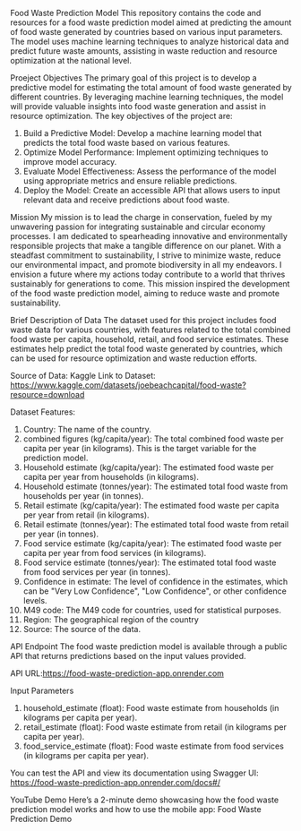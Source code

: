 Food Waste Prediction Model
This repository contains the code and resources for a food waste prediction model aimed at predicting the amount of food waste generated by countries based on various input parameters. The model uses machine learning techniques to analyze historical data and predict future waste amounts, assisting in waste reduction and resource optimization at the national level.

Proeject Objectives
The primary goal of this project is to develop a predictive model for estimating the total amount of food waste generated by different countries. By leveraging machine learning techniques, the model will provide valuable insights into food waste generation and assist in resource optimization. The key objectives of the project are:

1. Build a Predictive Model: Develop a machine learning model that predicts the total food waste based on various features.
2. Optimize Model Performance: Implement optimizing techniques to improve model accuracy.
3. Evaluate Model Effectiveness: Assess the performance of the model using appropriate metrics and ensure reliable predictions.
4. Deploy the Model: Create an accessible API that allows users to input relevant data and receive predictions about food waste. 

Mission
My mission is to lead the charge in conservation, fueled by my unwavering passion for integrating sustainable and circular economy processes. I am dedicated to spearheading innovative and environmentally responsible projects that make a tangible difference on our planet. With a steadfast commitment to sustainability, I strive to minimize waste, reduce our environmental impact, and promote biodiversity in all my endeavors. I envision a future where my actions today contribute to a world that thrives sustainably for generations to come. This mission inspired the development of the food waste prediction model, aiming to reduce waste and promote sustainability.

Brief Description of Data
The dataset used for this project includes food waste data for various countries, with features related to the total combined food waste per capita, household, retail, and food service estimates. These estimates help predict the total food waste generated by countries, which can be used for resource optimization and waste reduction efforts.

Source of Data: Kaggle 
Link to Dataset: https://www.kaggle.com/datasets/joebeachcapital/food-waste?resource=download

Dataset Features:
1. Country: The name of the country.
2. combined figures (kg/capita/year): The total combined food waste per capita per year (in kilograms). This is the target variable for the prediction model.
3. Household estimate (kg/capita/year): The estimated food waste per capita per year from households (in kilograms).
4. Household estimate (tonnes/year): The estimated total food waste from households per year (in tonnes).
5. Retail estimate (kg/capita/year): The estimated food waste per capita per year from retail (in kilograms).
6. Retail estimate (tonnes/year): The estimated total food waste from retail per year (in tonnes).
7. Food service estimate (kg/capita/year): The estimated food waste per capita per year from food services (in kilograms).
8. Food service estimate (tonnes/year): The estimated total food waste from food services per year (in tonnes).
9. Confidence in estimate: The level of confidence in the estimates, which can be "Very Low Confidence", "Low Confidence", or other confidence levels.
10. M49 code: The M49 code for countries, used for statistical purposes.
11. Region: The geographical region of the country
12. Source: The source of the data.

API Endpoint
The food waste prediction model is available through a public API that returns predictions based on the input values provided.

API URL:https://food-waste-prediction-app.onrender.com

Input Parameters
1. household_estimate (float): Food waste estimate from households (in kilograms per capita per year).
2. retail_estimate (float): Food waste estimate from retail (in kilograms per capita per year).
3. food_service_estimate (float): Food waste estimate from food services (in kilograms per capita per year).

You can test the API and view its documentation using Swagger UI:
https://food-waste-prediction-app.onrender.com/docs#/

YouTube Demo
Here’s a 2-minute demo showcasing how the food waste prediction model works and how to use the mobile app:
Food Waste Prediction Demo

